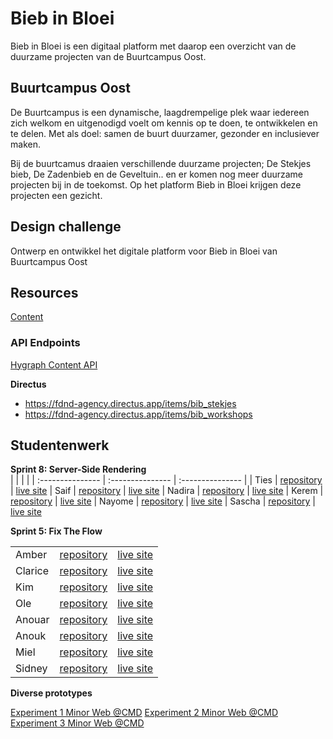 # Bieb in Bloei

Bieb in Bloei is een digitaal platform met daarop een overzicht van de duurzame projecten van de Buurtcampus Oost.

## Buurtcampus Oost
De Buurtcampus is een dynamische, laagdrempelige plek waar iedereen zich welkom en uitgenodigd voelt om kennis op te doen, te ontwikkelen en te delen. Met als doel: samen de buurt duurzamer, gezonder en inclusiever maken.

Bij de buurtcamus draaien verschillende duurzame projecten; De Stekjes bieb, De Zadenbieb en de Geveltuin.. en er komen nog meer duurzame projecten bij in de toekomst. Op het platform Bieb in Bloei krijgen deze projecten een gezicht.


## Design challenge
Ontwerp en ontwikkel het digitale platform voor Bieb in Bloei van Buurtcampus Oost

## Resources

<!-- [Backlog](https://github.com/orgs/fdnd-agency/projects/3) -->

[Content](https://github.com/fdnd-agency/buurtcampus-oost/tree/main/content)

### API Endpoints
[Hygraph Content API](https://api-eu-central-1-shared-euc1-02.hygraph.com/v2/clbe0wlb32hx401ui0c2yfm49/master)

**Directus**  
* https://fdnd-agency.directus.app/items/bib_stekjes
* https://fdnd-agency.directus.app/items/bib_workshops

<!--[Sprintplanning Miro Board](https://miro.com/app/board/uXjVPhWkx0k=/?share_link_id=406873123775)-->

## Studentenwerk

**Sprint 8: Server-Side Rendering**  
|  |  |  | 
| :--------------- | :--------------- | :--------------- |
| Ties	| [repository](...) | [live site](...) 
| Saif	| [repository](...) | [live site](...) 
| Nadira	| [repository](...) | [live site](...) 
| Kerem	| [repository](...) | [live site](...) 
| Nayome	| [repository](...) | [live site](...) 
| Sascha	| [repository](...) | [live site](...) 

**Sprint 5: Fix The Flow** 

|  |  |  | 
| :--------------- | :--------------- | :--------------- |
| Amber	| [repository](https://github.com/ambersr/fix-the-flow-interactive-website) | [live site](https://ambersr.github.io/fix-the-flow-interactive-website/) 
| Clarice	| [repository](https://github.com/Clarice-COD/fix-the-flow-interactive-website)  | [live site](https://clarice-cod.github.io/fix-the-flow-interactive-website/) 
| Kim	| [repository](https://github.com/kimnikitaschijf/fix-the-flow-interactive-website) | [live site](https://kimnikitaschijf.github.io/fix-the-flow-interactive-website/) 
| Ole	| [repository](https://github.com/OFRqq/fix-the-flow-interactive-website) | [live site](https://ofrqq.github.io/fix-the-flow-interactive-website/)
| Anouar | [repository](https://github.com/Anouarab2/fix-the-flow-interactive-website) | [live site](https://anouarab2.github.io/fix-the-flow-interactive-website/) 
| Anouk	| [repository](https://github.com/AnoukdeRooij24/fix-the-flow-interactive-website) | [live site](https://anoukderooij24.github.io/fix-the-flow-interactive-website/) 
| Miel	| [repository](https://github.com/miel775/fix-the-flow-interactive-website)	| [live site](https://miel775.github.io/fix-the-flow-interactive-website/) 
| Sidney	| [repository](https://github.com/Sidopjescherm/fix-the-flow-interactive-website)	| [live site](https://sidopjescherm.github.io/fix-the-flow-interactive-website/index.html)

**Diverse prototypes**  
  
[Experiment 1 Minor Web @CMD](https://buurtcampus-oost.onrender.com/)
[Experiment 2 Minor Web @CMD](https://plantswap.vercel.app/)  
[Experiment 3 Minor Web @CMD](https://plantswap-identifier.vercel.app/) 
<!--
[Team Tolga @FDND](https://performance-matters-optimized-website.onrender.com/)  
[Team Joelle @FDND](https://fair-plum-chimpanzee-cuff.cyclic.app/)  
[Minor @CMD](https://plantswap.vercel.app/)  
[Minor 1 @CMD](https://plantswap-identifier.vercel.app/) 
-->
